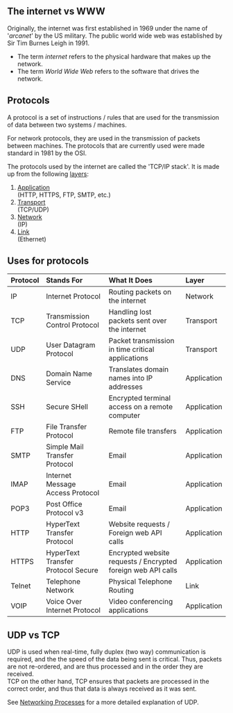 ## The internet vs WWW
Originally, the internet was first established in 1969 under the name of '*arcanet*' by the US military. The public world wide web was established by Sir Tim Burnes Leigh in 1991.

- The term *internet* refers to the physical hardware that makes up the network.
- The term *World Wide Web* refers to the software that drives the network.

## Protocols
A protocol is a set of instructions / rules that are used for the transmission of data between two systems / machines. 

For network protocols, they are used in the transmission of packets between machines. The protocols that are currently used were made standard in 1981 by the OSI.

The protocols used by the internet are called the 'TCP/IP stack'. It is made up from the following [layers](Networking%20-%20How%20Data%20Moves):
1. [Application](Networking%20-%20How%20Data%20Moves#application-layer)  
    (HTTP, HTTPS, FTP, SMTP, etc.)
2. [Transport](Networking%20-%20How%20Data%20Moves#transport-layer)  
    (TCP/UDP)
3. [Network](Networking%20-%20How%20Data%20Moves#network-layer)  
    (IP)
4. [Link](Networking%20-%20How%20Data%20Moves#link-layer)  
    (Ethernet)

## Uses for protocols

| Protocol | Stands For                         | What It Does                                                 | Layer       |
|:-------- |:---------------------------------- |:------------------------------------------------------------ |:----------- |
| IP       | Internet Protocol                  | Routing packets on the internet                              | Network     |
| TCP      | Transmission Control Protocol      | Handling lost packets sent over the internet                 | Transport   |
| UDP      | User Datagram Protocol             | Packet transmission in time critical applications            | Transport   |
| DNS      | Domain Name Service                | Translates domain names into IP addresses                    | Application |
| SSH      | Secure SHell                       | Encrypted terminal access on a remote computer               | Application |
| FTP      | File Transfer Protocol             | Remote file transfers                                        | Application |
| SMTP     | Simple Mail Transfer Protocol      | Email                                                        | Application |
| IMAP     | Internet Message Access Protocol   | Email                                                        | Application |
| POP3     | Post Office Protocol v3            | Email                                                        | Application |
| HTTP     | HyperText Transfer Protocol        | Website requests / Foreign web API calls                     | Application |
| HTTPS    | HyperText Transfer Protocol Secure | Encrypted website requests / Encrypted foreign web API calls | Application |
| Telnet   | Telephone Network                  | Physical Telephone Routing                                   | Link        |
| VOIP     | Voice Over Internet Protocol       | Video conferencing applications                              | Application |

## UDP vs TCP
UDP is used when real-time, fully duplex (two way) communication is required, and the the speed of the data being sent is critical. Thus, packets are not re-ordered, and are thus processed and in the order they are received.  
TCP on the other hand, TCP ensures that packets are processed in the correct order, and thus that data is always received as it was sent.

See [Networking Processes](Networking%20-%20How%20Data%20Moves#UDP/IP) for a more detailed explanation of UDP.